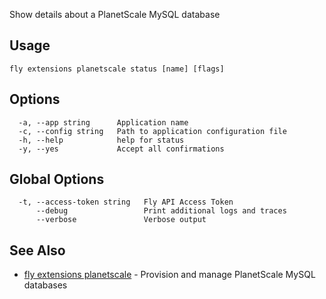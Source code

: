 Show details about a PlanetScale MySQL database


## Usage
~~~
fly extensions planetscale status [name] [flags]
~~~

## Options

~~~
  -a, --app string      Application name
  -c, --config string   Path to application configuration file
  -h, --help            help for status
  -y, --yes             Accept all confirmations
~~~

## Global Options

~~~
  -t, --access-token string   Fly API Access Token
      --debug                 Print additional logs and traces
      --verbose               Verbose output
~~~

## See Also

* [fly extensions planetscale](/docs/flyctl/fly-extensions-planetscale/)	 - Provision and manage PlanetScale MySQL databases

